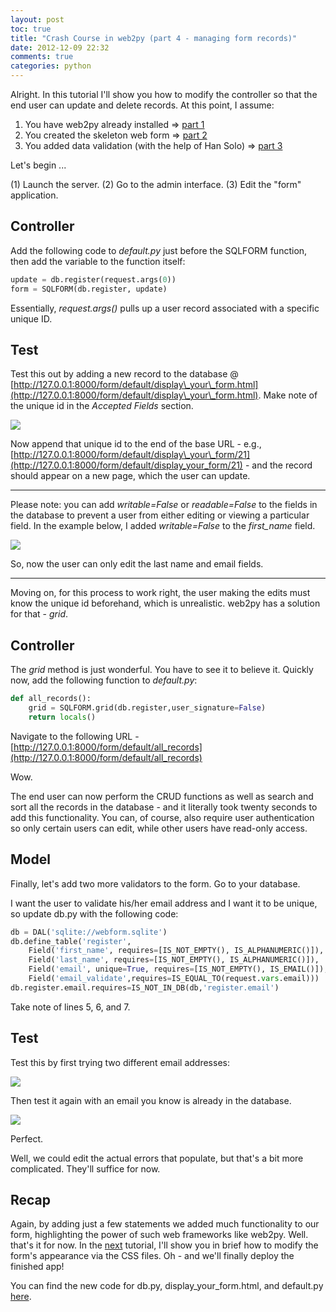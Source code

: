 ```yaml
---
layout: post
toc: true
title: "Crash Course in web2py (part 4 - managing form records)"
date: 2012-12-09 22:32
comments: true
categories: python
---
```


Alright. In this tutorial I'll show you how to modify the controller so that the end user can update and delete records. At this point, I assume:

1.  You have web2py already installed => [part 1](http://mherman.org/blog/2012/11/27/crash-course-in-web2py-part-1/)
1.  You created the skeleton web form => [part 2](http://mherman.org/blog/2012/12/01/crash-course-in-web2py-part-2-web-forms/)
1.  You added data validation (with the help of Han Solo) => [part 3](http://mherman.org/blog/2012/12/06/crash-course-in-web2py-part-3-form-validation/)

Let's begin ...

(1) Launch the server. (2) Go to the admin interface. (3) Edit the "form" application.

## **Controller**

Add the following code to *default.py* just before the SQLFORM function, then add the variable to the function itself:

``` python
update = db.register(request.args(0))
form = SQLFORM(db.register, update)
```

Essentially, *request.args()* pulls up a user record associated with a specific unique ID.

## Test

Test this out by adding a new record to the database @ [http://127.0.0.1:8000/form/default/display\_your\_form.html](http://127.0.0.1:8000/form/default/display\_your\_form.html). Make note of the unique id in the *Accepted Fields* section.

![](http://www.backwardsteps.com/uploads/2012-12-08_2055.png)

Now append that unique id to the end of the base URL - e.g., [http://127.0.0.1:8000/form/default/display\_your\_form/21](http://127.0.0.1:8000/form/default/display_your_form/21) - and the record should appear on a new page, which the user can update.

***

Please note: you can add *writable=False* or *readable=False* to the fields in the database to prevent a user from either editing or viewing a particular field. In the example below, I added *writable=False* to the *first_name* field.

![](http://www.backwardsteps.com/uploads/2012-12-08_2111.png)

So, now the user can only edit the last name and email fields.

***

Moving on, for this process to work right, the user making the edits must know the unique id beforehand, which is unrealistic. web2py has a solution for that - *grid*.

## Controller

The *grid* method is just wonderful. You have to see it to believe it. Quickly now, add the following function to *default.py*:

``` python
def all_records():
    grid = SQLFORM.grid(db.register,user_signature=False)
    return locals()
```

Navigate to the following URL - [http://127.0.0.1:8000/form/default/all_records](http://127.0.0.1:8000/form/default/all_records)

Wow.

The end user can now perform the CRUD functions as well as search and sort all the records in the database - and it literally took twenty seconds to add this functionality. You can, of course, also require user authentication so only certain users can edit, while other users have read-only access.

## Model

Finally, let's add two more validators to the form. Go to your database.

I want the user to validate his/her email address and I want it to be unique, so update db.py with the following code:

``` python
db = DAL('sqlite://webform.sqlite')
db.define_table('register',
    Field('first_name', requires=[IS_NOT_EMPTY(), IS_ALPHANUMERIC()]),
    Field('last_name', requires=[IS_NOT_EMPTY(), IS_ALPHANUMERIC()]),
    Field('email', unique=True, requires=[IS_NOT_EMPTY(), IS_EMAIL()]),
    Field('email_validate',requires=IS_EQUAL_TO(request.vars.email)))
db.register.email.requires=IS_NOT_IN_DB(db,'register.email')
```

Take note of lines 5, 6, and 7.

## Test

Test this by first trying two different email addresses:

![](http://www.backwardsteps.com/uploads/2012-12-08_2238.png)

Then test it again with an email you know is already in the database.

![](http://www.backwardsteps.com/uploads/2012-12-08_2240.png)

Perfect.

Well, we could edit the actual errors that populate, but that's a bit more complicated. They'll suffice for now.

## Recap

Again, by adding just a few statements we added much functionality to our form, highlighting the power of such web frameworks like web2py. Well. that's it for now. In the [next](http://mherman.org/blog/2012/12/10/crash-course-in-web2py-part-5-modifying-the-appearance-and-deploying-the-web-form/#.U5bvQJRdUZ0) tutorial, I'll show you in brief how to modify the form's appearance via the CSS files. Oh - and we'll finally deploy the finished app!

You can find the new code for db.py, display\_your\_form.html, and default.py [here](https://github.com/mjhea0/web2py/tree/master/form%20-%20part%203).